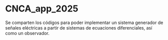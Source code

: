 # CNCA_app_2025
Se comparten los códigos para poder implementar un sistema generador de señales eléctricas a partir de sistemas de ecuaciones diferenciales, así como un observador.
